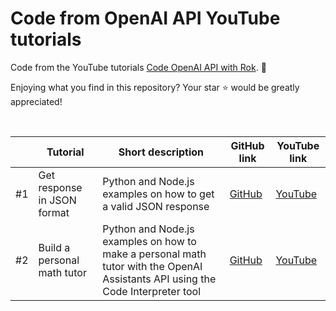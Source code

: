 # Code from OpenAI API YouTube tutorials

Code from the YouTube tutorials [Code OpenAI API with Rok](https://www.youtube.com/@codewithrok). 🚀

Enjoying what you find in this repository? Your star ⭐ would be greatly appreciated!<br>

<br>

| | Tutorial  | Short description | GitHub link | YouTube link |
| ------------- | ------------- | ------------- | ------------- | ------------- |
| #1 | Get response in JSON format  | Python and Node.js examples on how to get a valid JSON response  | [GitHub](https://github.com/rokbenko/openai-api-tutorials/tree/main/Tutorials/%231%20Get%20response%20in%20JSON%20format) | [YouTube](https://youtu.be/o4q2qsGKVkE) |
| #2 | Build a personal math tutor  | Python and Node.js examples on how to make a personal math tutor with the OpenAI Assistants API using the Code Interpreter tool  | [GitHub](https://github.com/rokbenko/openai-api-tutorials/tree/main/Tutorials/%232%20Build%20a%20personal%20math%20tutor) | [YouTube](https://youtu.be/F-KRs6vg4mM) |
